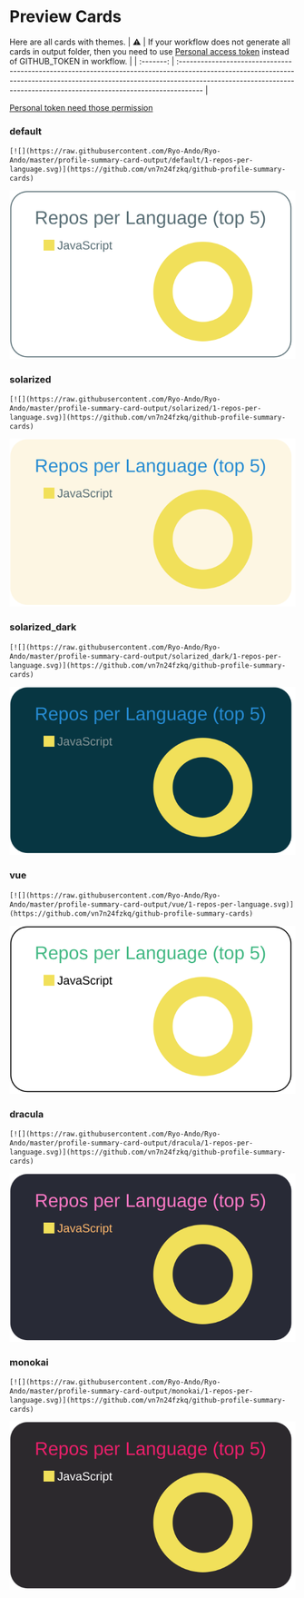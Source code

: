
# Preview Cards

Here are all cards with themes.
| :warning: | If your workflow does not generate all cards in output folder, then you need to use [Personal access token](https://docs.github.com/en/actions/configuring-and-managing-workflows/creating-and-storing-encrypted-secrets) instead of GITHUB_TOKEN in workflow. |
| :-------: | :------------------------------------------------------------------------------------------------------------------------------------------------------------------------------------------------------------------------------------------------ |

[Personal token need those permission](https://github.com/vn7n24fzkq/github-profile-summary-cards/wiki/Personal-access-token-permissions)


### default


```
[![](https://raw.githubusercontent.com/Ryo-Ando/Ryo-Ando/master/profile-summary-card-output/default/1-repos-per-language.svg)](https://github.com/vn7n24fzkq/github-profile-summary-cards)
```
![](https://raw.githubusercontent.com/Ryo-Ando/Ryo-Ando/master/profile-summary-card-output/default/1-repos-per-language.svg)


### solarized


```
[![](https://raw.githubusercontent.com/Ryo-Ando/Ryo-Ando/master/profile-summary-card-output/solarized/1-repos-per-language.svg)](https://github.com/vn7n24fzkq/github-profile-summary-cards)
```
![](https://raw.githubusercontent.com/Ryo-Ando/Ryo-Ando/master/profile-summary-card-output/solarized/1-repos-per-language.svg)


### solarized_dark


```
[![](https://raw.githubusercontent.com/Ryo-Ando/Ryo-Ando/master/profile-summary-card-output/solarized_dark/1-repos-per-language.svg)](https://github.com/vn7n24fzkq/github-profile-summary-cards)
```
![](https://raw.githubusercontent.com/Ryo-Ando/Ryo-Ando/master/profile-summary-card-output/solarized_dark/1-repos-per-language.svg)


### vue


```
[![](https://raw.githubusercontent.com/Ryo-Ando/Ryo-Ando/master/profile-summary-card-output/vue/1-repos-per-language.svg)](https://github.com/vn7n24fzkq/github-profile-summary-cards)
```
![](https://raw.githubusercontent.com/Ryo-Ando/Ryo-Ando/master/profile-summary-card-output/vue/1-repos-per-language.svg)


### dracula


```
[![](https://raw.githubusercontent.com/Ryo-Ando/Ryo-Ando/master/profile-summary-card-output/dracula/1-repos-per-language.svg)](https://github.com/vn7n24fzkq/github-profile-summary-cards)
```
![](https://raw.githubusercontent.com/Ryo-Ando/Ryo-Ando/master/profile-summary-card-output/dracula/1-repos-per-language.svg)


### monokai


```
[![](https://raw.githubusercontent.com/Ryo-Ando/Ryo-Ando/master/profile-summary-card-output/monokai/1-repos-per-language.svg)](https://github.com/vn7n24fzkq/github-profile-summary-cards)
```
![](https://raw.githubusercontent.com/Ryo-Ando/Ryo-Ando/master/profile-summary-card-output/monokai/1-repos-per-language.svg)

